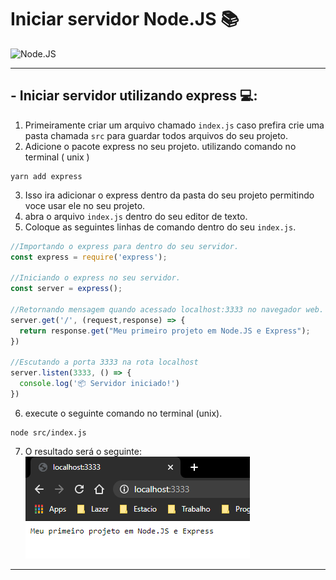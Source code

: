 # Iniciar servidor Node.JS 📚
![Node.JS](https://isitics.com/wp-content/uploads/2019/06/2400%D1%851260-rw-blog-node-js.png)

----------


## - Iniciar servidor utilizando express 💻:

1. Primeiramente criar um arquivo chamado `index.js` caso prefira crie uma pasta chamada `src` para guardar todos arquivos do seu projeto.
2. Adicione o pacote express no seu projeto. utilizando comando no terminal ( unix )
```shell
yarn add express
```
3. Isso ira adicionar o express dentro da pasta do seu projeto permitindo voce usar ele no seu projeto.
4. abra o arquivo `index.js` dentro do seu editor de texto.
5. Coloque as seguintes linhas de comando dentro do seu `index.js`.
```javascript
//Importando o express para dentro do seu servidor.
const express = require('express');

//Iniciando o express no seu servidor.
const server = express();

//Retornando mensagem quando acessado localhost:3333 no navegador web.
server.get('/', (request,response) => {
  return response.get("Meu primeiro projeto em Node.JS e Express");
})

//Escutando a porta 3333 na rota localhost
server.listen(3333, () => {
  console.log('📦 Servidor iniciado!')
})
```
6. execute o seguinte comando no terminal (unix).
```node
node src/index.js
``` 
7. O resultado será o seguinte:  
![alt](../images/helloworld.png?raw=true "Hello world")

---------